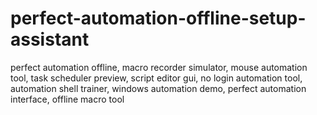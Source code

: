 # perfect-automation-offline-setup-assistant
perfect automation offline, macro recorder simulator, mouse automation tool, task scheduler preview, script editor gui, no login automation tool, automation shell trainer, windows automation demo, perfect automation interface, offline macro tool
